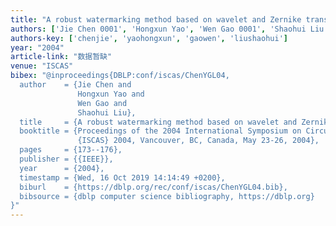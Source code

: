 ```yaml
---
title: "A robust watermarking method based on wavelet and Zernike transform"
authors: ['Jie Chen 0001', 'Hongxun Yao', 'Wen Gao 0001', 'Shaohui Liu']
authors-key: ['chenjie', 'yaohongxun', 'gaowen', 'liushaohui']
year: "2004"
article-link: "数据暂缺"
venue: "ISCAS"
bibex: "@inproceedings{DBLP:conf/iscas/ChenYGL04,
  author    = {Jie Chen and
               Hongxun Yao and
               Wen Gao and
               Shaohui Liu},
  title     = {A robust watermarking method based on wavelet and Zernike transform},
  booktitle = {Proceedings of the 2004 International Symposium on Circuits and Systems,
               {ISCAS} 2004, Vancouver, BC, Canada, May 23-26, 2004},
  pages     = {173--176},
  publisher = {{IEEE}},
  year      = {2004},
  timestamp = {Wed, 16 Oct 2019 14:14:49 +0200},
  biburl    = {https://dblp.org/rec/conf/iscas/ChenYGL04.bib},
  bibsource = {dblp computer science bibliography, https://dblp.org}
}"
---
```

